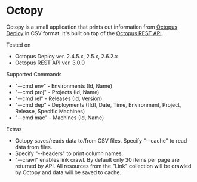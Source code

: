 Octopy
======

Octopy is a small application that prints out information from [Octopus Deploy](http://octopusdeploy.com/) in CSV format. It's built on top of the
[Octopus REST API](http://docs.octopusdeploy.com/display/OD/Octopus+REST+API).

Tested on
- Octopus Deploy ver. 2.4.5.x, 2.5.x, 2.6.2.x
- Octopus REST API ver. 3.0.0

Supported Commands
- "--cmd env" - Environments (Id, Name)
- "--cmd proj" - Projects (Id, Name)
- "--cmd rel" - Releases (Id, Version)
- "--cmd dep" - Deployments ([Id], Date, Time, Environment, Project, Release, Specific Machines)
- "--cmd mac" - Machines (Id, Name)

Extras
- Octopy saves/reads data to/from CSV files. Specify "--cache" to read data from files.
- Specify "--headers" to print column names.
- "--crawl" enables link crawl. By default only 30 items per page are returned by API. All resources from the "Link" collection will be crawled by Octopy and data will be saved to cache. 
